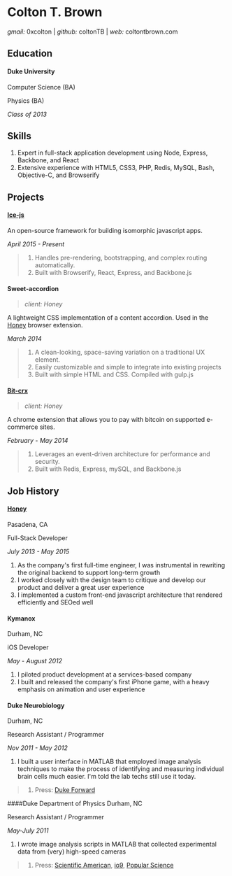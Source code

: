 # Colton T. Brown
*gmail:* 0xcolton | 
*github:* coltonTB | 
*web:* coltontbrown.com


## Education

#### Duke University

Computer Science (BA)

Physics (BA)

*Class of 2013*


## Skills

1. Expert in full-stack application development using Node, Express, Backbone, and React
1. Extensive experience with HTML5, CSS3, PHP, Redis, MySQL, Bash, Objective-C, and Browserify


## Projects

#### [Ice-js](https://github.com/coltonTB/ice-js)
An open-source framework for building isomorphic javascript apps. 

*April 2015 - Present*

> 1. Handles pre-rendering, bootstrapping, and complex routing automatically. 
> 1. Built with Browserify, React, Express, and Backbone.js


#### Sweet-accordion
> *client: Honey*

A lightweight CSS implementation of a content accordion. Used in the [Honey][honey-chstore] browser extension.

*March 2014*

> 1. A clean-looking, space-saving variation on a traditional UX element.
> 1. Easily customizable and simple to integrate into existing projects
> 1. Built with simple HTML and CSS. Compiled with gulp.js


#### [Bit-crx](https://github.com/coltonTB/bit-crx)
> *client: Honey*

A chrome extension that allows you to pay with bitcoin on supported e-commerce sites.

*February - May 2014*

> 1. Leverages an event-driven architecture for performance and security. 
> 1. Built with Redis, Express, mySQL, and Backbone.js


## Job History

#### [Honey][honey-home]
Pasadena, CA

Full-Stack Developer

*July 2013 - May 2015*

1. As the company's first full-time engineer, I was instrumental in rewriting the original backend to support long-term growth
1. I worked closely with the design team to critique and develop our product and deliver a great user experience
1. I implemented a custom front-end javascript architecture that rendered efficiently and SEOed well


#### Kymanox
Durham, NC

iOS Developer

*May - August 2012*

1. I piloted product development at a services-based company
1. I built and released the company's first iPhone game, with a heavy emphasis on animation and user experience


#### Duke Neurobiology
Durham, NC

Research Assistant / Programmer

*Nov 2011 - May 2012*

1. I built a user interface in MATLAB that employed image analysis techniques to make the process of identifying and measuring individual brain cells much easier. I'm told the lab techs still use it today.

> 1. Press: [Duke Forward][press-dukefwd]


####Duke Department of Physics
Durham, NC 

Research Assistant / Programmer

*May-July 2011*

1. I wrote image analysis scripts in MATLAB that collected experimental data from (very) high-speed cameras

> 1. Press: [Scientific American][press-sciam], [io9][press-io9], [Popular Science][press-popsci]


[honey-home]: http://joinhoney.com
[honey-chstore]: https://chrome.google.com/webstore/detail/honey/bmnlcjabgnpnenekpadlanbbkooimhnj?hl=en-US
[press-dukefwd]: http://dukeforward.duke.edu/news/duke-neurobiologist-richard-mooney-reveals-some-surprising-parallels-betwee
[press-sciam]: http://www.scientificamerican.com/podcast/episode/granular-materials-could-thwart-missiles/
[press-io9]: http://io9.com/new-missile-study-reveals-a-terrible-setback-in-fight-a-1697060546
[press-popsci]: http://www.popsci.com/physics-proves-grainy-soil-good-stopping-missiles?dom=tw&src=SOC
